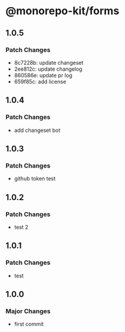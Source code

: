 # @monorepo-kit/forms

## 1.0.5

### Patch Changes

- 8c7228b: update changeset
- 2ee812c: update changelog
- 860586e: update pr log
- 659f85c: add license

## 1.0.4

### Patch Changes

- add changeset bot

## 1.0.3

### Patch Changes

- github token test

## 1.0.2

### Patch Changes

- test 2

## 1.0.1

### Patch Changes

- test

## 1.0.0

### Major Changes

- first commit
